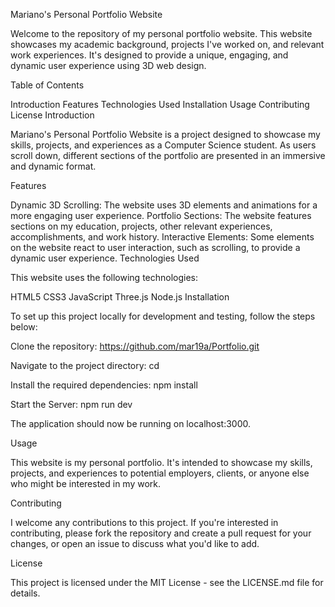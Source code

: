 Mariano's Personal Portfolio Website

Welcome to the repository of my personal portfolio website. This website showcases my academic background, projects I've worked on, and relevant work experiences. It's designed to provide a unique, engaging, and dynamic user experience using 3D web design.

Table of Contents

Introduction
Features
Technologies Used
Installation
Usage
Contributing
License
Introduction

Mariano's Personal Portfolio Website is a project designed to showcase my skills, projects, and experiences as a Computer Science student. As users scroll down, different sections of the portfolio are presented in an immersive and dynamic format.

Features

Dynamic 3D Scrolling: The website uses 3D elements and animations for a more engaging user experience.
Portfolio Sections: The website features sections on my education, projects, other relevant experiences, accomplishments, and work history.
Interactive Elements: Some elements on the website react to user interaction, such as scrolling, to provide a dynamic user experience.
Technologies Used

This website uses the following technologies:

HTML5
CSS3
JavaScript
Three.js
Node.js
Installation

To set up this project locally for development and testing, follow the steps below:

Clone the repository:
https://github.com/mar19a/Portfolio.git

Navigate to the project directory:
cd <Portfolio>

Install the required dependencies:
npm install

Start the Server:
npm run dev

The application should now be running on localhost:3000.

Usage

This website is my personal portfolio. It's intended to showcase my skills, projects, and experiences to potential employers, clients, or anyone else who might be interested in my work.

Contributing

I welcome any contributions to this project. If you're interested in contributing, please fork the repository and create a pull request for your changes, or open an issue to discuss what you'd like to add.

License

This project is licensed under the MIT License - see the LICENSE.md file for details.